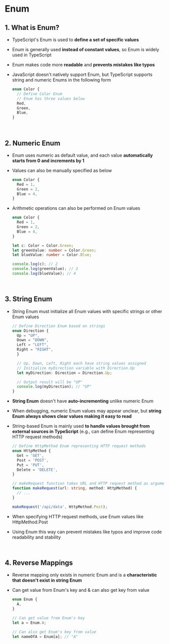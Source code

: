 # Enum

## 1. What is Enum?

- TypeScript's Enum is used to **define a set of specific values**
- Enum is generally used **instead of constant values**, so Enum is widely used in TypeScript
- Enum makes code more **readable** and **prevents mistakes like typos**
- JavaScript doesn't natively support Enum, but TypeScript supports string and numeric Enums in the following form

  ```typescript
  enum Color {
    // Define Color Enum
    // Enum has three values below
    Red,
    Green,
    Blue,
  }
  ```

<br/>

## 2. Numeric Enum

- Enum uses numeric as default value, and each value **automatically starts from 0 and increments by 1**
- Values can also be manually specified as below

  ```typescript
  enum Color {
    Red = 1,
    Green = 2,
    Blue = 4,
  }
  ```

- Arithmetic operations can also be performed on Enum values

  ```typescript
  enum Color {
    Red = 1,
    Green = 2,
    Blue = 4,
  }

  let c: Color = Color.Green;
  let greenValue: number = Color.Green;
  let blueValue: number = Color.Blue;

  console.log(c); // 2
  console.log(greenValue); // 2
  console.log(blueValue); // 4
  ```

<br/>

## 3. String Enum

- String Enum must initialize all Enum values with specific strings or other Enum values

  ```typescript
  // Define Direction Enum based on strings
  enum Direction {
    Up = "UP",
    Down = "DOWN",
    Left = "LEFT",
    Right = "RIGHT",
    }

    // Up, Down, Left, Right each have string values assigned
    // Initialize myDirection variable with Direction.Up
    let myDirection: Direction = Direction.Up;

    // Output result will be "UP"
    console.log(myDirection); // "UP"
  }
  ```

- **String Enum** doesn't have **auto-incrementing** unlike numeric Enum
- When debugging, numeric Enum values may appear unclear, but **string Enum always shows clear values making it easy to read**
- String-based Enum is mainly used **to handle values brought from external sources in TypeScript** (e.g., can define Enum representing HTTP request methods)

  ```typescript
  // Define HttpMethod Enum representing HTTP request methods
  enum HttpMethod {
    Get = 'GET',
    Post = 'POST',
    Put = 'PUT',
    Delete = 'DELETE',
  }

  // makeRequest function takes URL and HTTP request method as arguments
  function makeRequest(url: string, method: HttpMethod) {
    // ...
  }

  makeRequest('/api/data', HttpMethod.Post);
  ```

- When specifying HTTP request methods, use Enum values like HttpMethod.Post
- Using Enum this way can prevent mistakes like typos and improve code readability and stability

<br/>

## 4. Reverse Mappings

- Reverse mapping only exists in numeric Enum and is a **characteristic that doesn't exist in string Enum**
- Can get value from Enum's key and & can also get key from value

  ```typescript
  enum Enum {
    A,
  }

  // Can get value from Enum's key
  let a = Enum.A;

  // Can also get Enum's key from value
  let nameOfA = Enum[a]; // "A"
  ```
